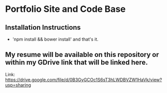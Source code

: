 # Portfolio Site and Code Base

## Installation Instructions
- 'npm install && bower install'
and that's it.

## My resume will be available on this repository or within my GDrive link that will be linked here.

Link: https://drive.google.com/file/d/0B3GyGCOc1S6sT3hLWDBVZW1HaVk/view?usp=sharing
